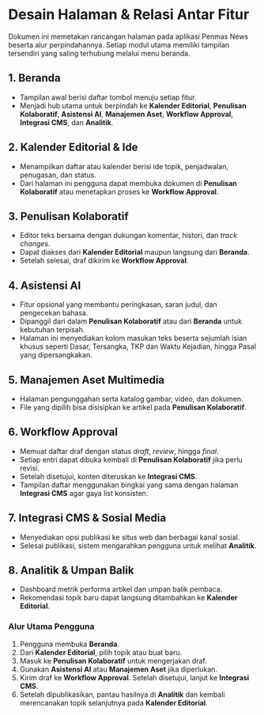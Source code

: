 # Desain Halaman & Relasi Antar Fitur

Dokumen ini memetakan rancangan halaman pada aplikasi Penmas News beserta alur perpindahannya. Setiap modul utama memiliki tampilan tersendiri yang saling terhubung melalui menu beranda.

## 1. Beranda
- Tampilan awal berisi daftar tombol menuju setiap fitur.
- Menjadi hub utama untuk berpindah ke **Kalender Editorial**, **Penulisan Kolaboratif**, **Asistensi AI**, **Manajemen Aset**, **Workflow Approval**, **Integrasi CMS**, dan **Analitik**.

## 2. Kalender Editorial & Ide
- Menampilkan daftar atau kalender berisi ide topik, penjadwalan, penugasan, dan status.
- Dari halaman ini pengguna dapat membuka dokumen di **Penulisan Kolaboratif** atau menetapkan proses ke **Workflow Approval**.

## 3. Penulisan Kolaboratif
- Editor teks bersama dengan dukungan komentar, histori, dan _track changes_.
- Dapat diakses dari **Kalender Editorial** maupun langsung dari **Beranda**.
- Setelah selesai, draf dikirim ke **Workflow Approval**.

## 4. Asistensi AI
- Fitur opsional yang membantu peringkasan, saran judul, dan pengecekan bahasa.
- Dipanggil dari dalam **Penulisan Kolaboratif** atau dari **Beranda** untuk kebutuhan terpisah.
- Halaman ini menyediakan kolom masukan teks beserta sejumlah isian khusus seperti Dasar, Tersangka, TKP dan Waktu Kejadian, hingga Pasal yang dipersangkakan.

## 5. Manajemen Aset Multimedia
- Halaman pengunggahan serta katalog gambar, video, dan dokumen.
- File yang dipilih bisa disisipkan ke artikel pada **Penulisan Kolaboratif**.

## 6. Workflow Approval
- Memuat daftar draf dengan status _draft_, _review_, hingga _final_.
- Setiap entri dapat dibuka kembali di **Penulisan Kolaboratif** jika perlu revisi.
- Setelah disetujui, konten diteruskan ke **Integrasi CMS**.
- Tampilan daftar menggunakan bingkai yang sama dengan halaman **Integrasi CMS** agar gaya list konsisten.

## 7. Integrasi CMS & Sosial Media
- Menyediakan opsi publikasi ke situs web dan berbagai kanal sosial.
- Selesai publikasi, sistem mengarahkan pengguna untuk melihat **Analitik**.

## 8. Analitik & Umpan Balik
- Dashboard metrik performa artikel dan umpan balik pembaca.
- Rekomendasi topik baru dapat langsung ditambahkan ke **Kalender Editorial**.

### Alur Utama Pengguna
1. Pengguna membuka **Beranda**.
2. Dari **Kalender Editorial**, pilih topik atau buat baru.
3. Masuk ke **Penulisan Kolaboratif** untuk mengerjakan draf.
4. Gunakan **Asistensi AI** atau **Manajemen Aset** jika diperlukan.
5. Kirim draf ke **Workflow Approval**. Setelah disetujui, lanjut ke **Integrasi CMS**.
6. Setelah dipublikasikan, pantau hasilnya di **Analitik** dan kembali merencanakan topik selanjutnya pada **Kalender Editorial**.
